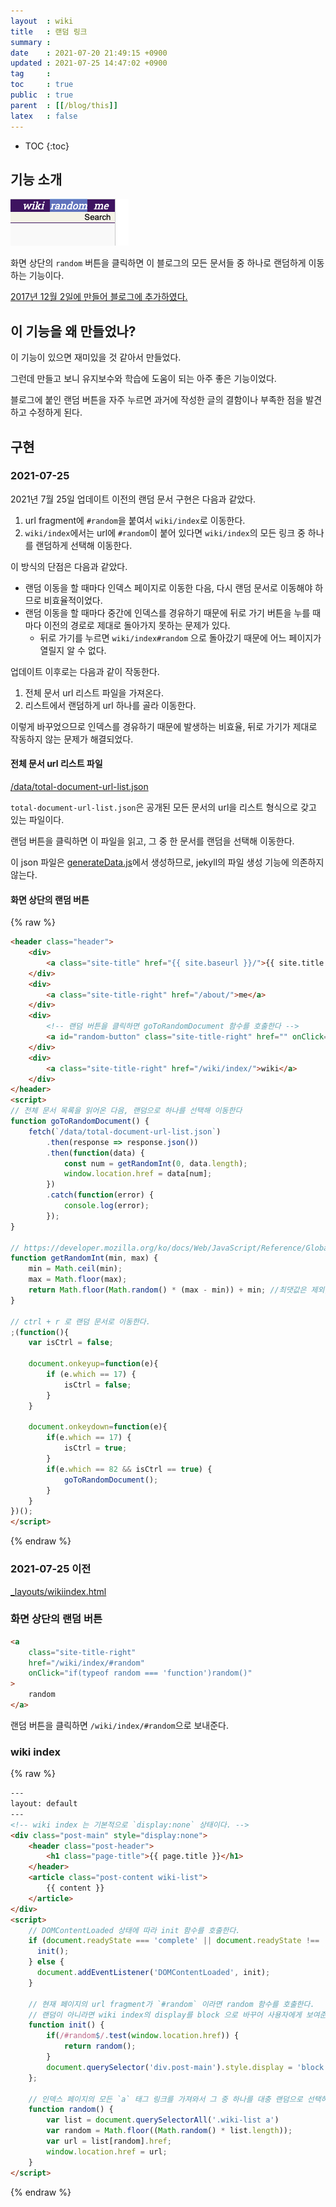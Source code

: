 ```yaml
---
layout  : wiki
title   : 랜덤 링크
summary : 
date    : 2021-07-20 21:49:15 +0900
updated : 2021-07-25 14:47:02 +0900
tag     : 
toc     : true
public  : true
parent  : [[/blog/this]]
latex   : false
---
```

* TOC
{:toc}

## 기능 소개

![image]( /post-img/random-link/126327221-5e7fe6fc-2356-48b8-8004-7b21d790626a.png )

화면 상단의 `random` 버튼을 클릭하면 이 블로그의 모든 문서들 중 하나로 랜덤하게 이동하는 기능이다.

[2017년 12월 2일에 만들어 블로그에 추가하였다.]( https://github.com/johngrib/johngrib.github.io/commit/e17be769fc782b9789cc718cbb9272a76da130f2 )

## 이 기능을 왜 만들었나?

이 기능이 있으면 재미있을 것 같아서 만들었다.

그런데 만들고 보니 유지보수와 학습에 도움이 되는 아주 좋은 기능이었다.

블로그에 붙인 랜덤 버튼을 자주 누르면 과거에 작성한 글의 결함이나 부족한 점을 발견하고 수정하게 된다.

## 구현

### 2021-07-25

2021년 7월 25일 업데이트 이전의 랜덤 문서 구현은 다음과 같았다.

1. url fragment에 `#random`을 붙여서 `wiki/index`로 이동한다.
2. `wiki/index`에서는 url에 `#random`이 붙어 있다면 `wiki/index`의 모든 링크 중 하나를 랜덤하게 선택해 이동한다.

이 방식의 단점은 다음과 같았다.

- 랜덤 이동을 할 때마다 인덱스 페이지로 이동한 다음, 다시 랜덤 문서로 이동해야 하므로 비효율적이었다.
- 랜덤 이동을 할 때마다 중간에 인덱스를 경유하기 때문에 뒤로 가기 버튼을 누를 때마다 이전의 경로로 제대로 돌아가지 못하는 문제가 있다.
    - 뒤로 가기를 누르면 `wiki/index#random` 으로 돌아갔기 때문에 어느 페이지가 열릴지 알 수 없다.

업데이트 이후로는 다음과 같이 작동한다.

1. 전체 문서 url 리스트 파일을 가져온다.
2. 리스트에서 랜덤하게 url 하나를 골라 이동한다.

이렇게 바꾸었으므로 인덱스를 경유하기 때문에 발생하는 비효율, 뒤로 가기가 제대로 작동하지 않는 문제가 해결되었다.

#### 전체 문서 url 리스트 파일

[/data/total-document-url-list.json]( https://github.com/johngrib/johngrib.github.io/commit/ba9c77887561e01594f4c393ab7fa3881774407f#diff-3640675555321254a293087b299927355212e40fd9e1bdaa5a4dc5797461a4d4 )

`total-document-url-list.json`은 공개된 모든 문서의 url을 리스트 형식으로 갖고 있는 파일이다.

랜덤 버튼을 클릭하면 이 파일을 읽고, 그 중 한 문서를 랜덤을 선택해 이동한다.

이 json 파일은 [generateData.js]( https://github.com/johngrib/johngrib.github.io/commit/8e3d024b3c727adefd041a68a7a7486f102efde8 )에서 생성하므로, jekyll의 파일 생성 기능에 의존하지 않는다.

#### 화면 상단의 랜덤 버튼

{% raw %}
```html
<header class="header">
    <div>
        <a class="site-title" href="{{ site.baseurl }}/">{{ site.title }}</a>
    </div>
    <div>
        <a class="site-title-right" href="/about/">me</a>
    </div>
    <div>
        <!-- 랜덤 버튼을 클릭하면 goToRandomDocument 함수를 호출한다 -->
        <a id="random-button" class="site-title-right" href="" onClick="goToRandomDocument()">random</a>
    </div>
    <div>
        <a class="site-title-right" href="/wiki/index/">wiki</a>
    </div>
</header>
<script>
// 전체 문서 목록을 읽어온 다음, 랜덤으로 하나를 선택해 이동한다
function goToRandomDocument() {
    fetch(`/data/total-document-url-list.json`)
        .then(response => response.json())
        .then(function(data) {
            const num = getRandomInt(0, data.length);
            window.location.href = data[num];
        })
        .catch(function(error) {
            console.log(error);
        });
}

// https://developer.mozilla.org/ko/docs/Web/JavaScript/Reference/Global_Objects/Math/random#두_값_사이의_정수_난수_생성하기
function getRandomInt(min, max) {
    min = Math.ceil(min);
    max = Math.floor(max);
    return Math.floor(Math.random() * (max - min)) + min; //최댓값은 제외, 최솟값은 포함
}

// ctrl + r 로 랜덤 문서로 이동한다.
;(function(){
    var isCtrl = false;

    document.onkeyup=function(e){
        if (e.which == 17) {
            isCtrl = false;
        }
    }

    document.onkeydown=function(e){
        if(e.which == 17) {
            isCtrl = true;
        }
        if(e.which == 82 && isCtrl == true) {
            goToRandomDocument();
        }
    }
})();
</script>
```
{% endraw %}


### 2021-07-25 이전

[_layouts/wikiindex.html]( https://github.com/johngrib/johngrib.github.io/blob/master/_layouts/wikiindex.html )

### 화면 상단의 랜덤 버튼

```html
<a
    class="site-title-right"
    href="/wiki/index/#random"
    onClick="if(typeof random === 'function')random()"
>
    random
</a>
```

랜덤 버튼을 클릭하면 `/wiki/index/#random`으로 보내준다.

### wiki index

{% raw %}
```html
---
layout: default
---
<!-- wiki index 는 기본적으로 `display:none` 상태이다. -->
<div class="post-main" style="display:none">
    <header class="post-header">
        <h1 class="page-title">{{ page.title }}</h1>
    </header>
    <article class="post-content wiki-list">
        {{ content }}
    </article>
</div>
<script>
    // DOMContentLoaded 상태에 따라 init 함수를 호출한다.
    if (document.readyState === 'complete' || document.readyState !== 'loading') {
      init();
    } else {
      document.addEventListener('DOMContentLoaded', init);
    }

    // 현재 페이지의 url fragment가 `#random` 이라면 random 함수를 호출한다.
    // 랜덤이 아니라면 wiki index의 display를 block 으로 바꾸어 사용자에게 보여준다.
    function init() {
        if(/#random$/.test(window.location.href)) {
            return random();
        }
        document.querySelector('div.post-main').style.display = 'block';
    };

    // 인덱스 페이지의 모든 `a` 태그 링크를 가져와서 그 중 하나를 대충 랜덤으로 선택하여 이동한다.
    function random() {
        var list = document.querySelectorAll('.wiki-list a')
        var random = Math.floor((Math.random() * list.length));
        var url = list[random].href;
        window.location.href = url;
    }
</script>
```
{% endraw %}


